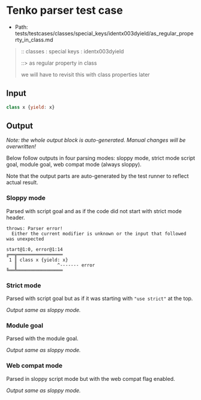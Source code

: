 # Tenko parser test case

- Path: tests/testcases/classes/special_keys/identx003dyield/as_regular_property_in_class.md

> :: classes : special keys : identx003dyield
>
> ::> as regular property in class
>
> we will have to revisit this with class properties later

## Input

`````js
class x {yield: x}
`````

## Output

_Note: the whole output block is auto-generated. Manual changes will be overwritten!_

Below follow outputs in four parsing modes: sloppy mode, strict mode script goal, module goal, web compat mode (always sloppy).

Note that the output parts are auto-generated by the test runner to reflect actual result.

### Sloppy mode

Parsed with script goal and as if the code did not start with strict mode header.

`````
throws: Parser error!
  Either the current modifier is unknown or the input that followed was unexpected

start@1:0, error@1:14
╔══╦═════════════════
 1 ║ class x {yield: x}
   ║               ^------- error
╚══╩═════════════════

`````

### Strict mode

Parsed with script goal but as if it was starting with `"use strict"` at the top.

_Output same as sloppy mode._

### Module goal

Parsed with the module goal.

_Output same as sloppy mode._

### Web compat mode

Parsed in sloppy script mode but with the web compat flag enabled.

_Output same as sloppy mode._
